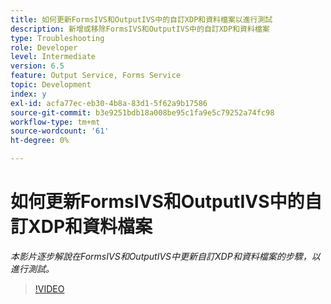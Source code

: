 ```yaml
---
title: 如何更新FormsIVS和OutputIVS中的自訂XDP和資料檔案以進行測試
description: 新增或移除FormsIVS和OutputIVS中的自訂XDP和資料檔案
type: Troubleshooting
role: Developer
level: Intermediate
version: 6.5
feature: Output Service, Forms Service
topic: Development
index: y
exl-id: acfa77ec-eb30-4b8a-83d1-5f62a9b17586
source-git-commit: b3e9251bdb18a008be95c1fa9e5c79252a74fc98
workflow-type: tm+mt
source-wordcount: '61'
ht-degree: 0%

---
```


# 如何更新FormsIVS和OutputIVS中的自訂XDP和資料檔案

*本影片逐步解說在FormsIVS和OutputIVS中更新自訂XDP和資料檔案的步驟，以進行測試。*

>[!VIDEO](https://video.tv.adobe.com/v/335513?quality=12&learn=on)
